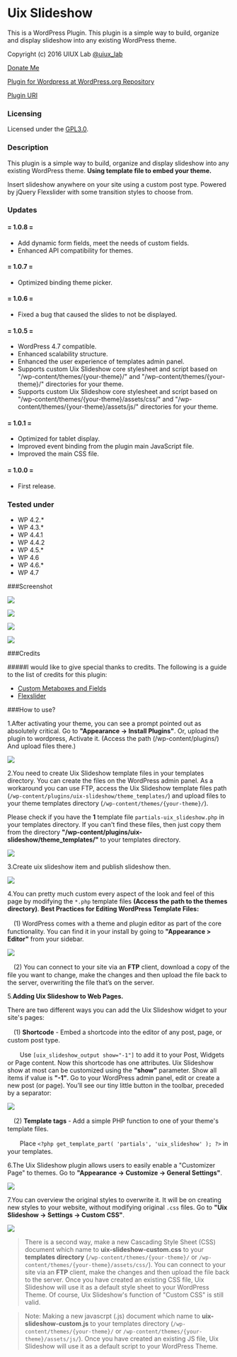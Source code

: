 # Uix Slideshow
This is a WordPress Plugin. This plugin is a simple way to build, organize and display slideshow into any existing WordPress theme.

Copyright (c) 2016 UIUX Lab [@uiux_lab](https://twitter.com/uiux_lab)

[Donate Me](https://www.paypal.com/cgi-bin/webscr?cmd=_s-xclick&hosted_button_id=PYZLU7UZNQ6CE)

[Plugin for Wordpress at WordPress.org Repository](https://wordpress.org/plugins/uix-slideshow/)

[Plugin URI](https://uiux.cc/wp-plugins/uix-slideshow/)

### Licensing

Licensed under the [GPL3.0](http://www.gnu.org/licenses/gpl-3.0.en.html).

### Description

This plugin is a simple way to build, organize and display slideshow into any existing WordPress theme. **Using template file to embed your theme.**

Insert slideshow anywhere on your site using a custom post type. Powered by jQuery Flexslider with some transition styles to choose from.



### Updates

#### = 1.0.8 =

* Add dynamic form fields, meet the needs of custom fields.
* Enhanced API compatibility for themes.



#### = 1.0.7 =

* Optimized binding theme picker.


#### = 1.0.6 =

* Fixed a bug that caused the slides to not be displayed.



#### = 1.0.5 =

* WordPress 4.7 compatible.
* Enhanced scalability structure.
* Enhanced the user experience of templates admin panel.
* Supports custom Uix Slideshow core stylesheet and script based on "/wp-content/themes/{your-theme}/" and "/wp-content/themes/{your-theme}/" directories  for your theme.
* Supports custom Uix Slideshow core stylesheet and script based on "/wp-content/themes/{your-theme}/assets/css/" and "/wp-content/themes/{your-theme}/assets/js/" directories  for your theme.



#### = 1.0.1 =

* Optimized for tablet display.
* Improved event binding from the plugin main JavaScript file.
* Improved the main CSS file.



#### = 1.0.0 =

* First release.





### Tested under

- WP 4.2.*
- WP 4.3.*
- WP 4.4.1
- WP 4.4.2
- WP 4.5.*
- WP 4.6
- WP 4.6.*
- WP 4.7

###Screenshot

![](https://github.com/xizon/Uix-Slideshow/blob/master/assets/screenshot-1.jpg)

![](https://github.com/xizon/Uix-Slideshow/blob/master/assets/screenshot-2.jpg)

![](https://github.com/xizon/Uix-Slideshow/blob/master/assets/screenshot-3.jpg)

![](https://github.com/xizon/Uix-Slideshow/blob/master/assets/screenshot-4.jpg)



###Credits

#####I would like to give special thanks to credits. The following is a guide to the list of credits for this plugin:

- [Custom Metaboxes and Fields](https://github.com/WebDevStudios/Custom-Metaboxes-and-Fields-for-WordPress)
- [Flexslider](https://github.com/woothemes/FlexSlider)

###How to use?

1.After activating your theme, you can see a prompt pointed out as absolutely critical. Go to **"Appearance -> Install Plugins"**.
Or, upload the plugin to wordpress, Activate it. (Access the path (/wp-content/plugins/) And upload files there.)

![](https://github.com/xizon/Uix-Slideshow/blob/master/helper/img/plug.jpg)


2.You need to create Uix Slideshow template files in your templates directory. You can create the files on the WordPress admin panel. As a workaround you can use FTP, access the Uix Slideshow template files path (`/wp-content/plugins/uix-slideshow/theme_templates/`) and upload files to your theme templates directory (`/wp-content/themes/{your-theme}/`).  


Please check if you have the **1** template file `partials-uix_slideshow.php` in your templates directory. If you can't find these files, then just copy them from the directory **"/wp-content/plugins/uix-slideshow/theme_templates/"** to your templates directory.

![](https://github.com/xizon/Uix-Slideshow/blob/master/helper/img/temp.jpg)


3.Create uix slideshow item and publish slideshow then.

![](https://github.com/xizon/Uix-Slideshow/blob/master/helper/img/add-item.jpg)


4.You can pretty much custom every aspect of the look and feel of this page by modifying the `*.php` template files **(Access the path to the themes directory)**. **Best Practices for Editing WordPress Template Files:**

　(1)  WordPress comes with a theme and plugin editor as part of the core functionality. You can find it in your install by going to **"Appearance > Editor"** from your sidebar.

![](https://github.com/xizon/Uix-Slideshow/blob/master/helper/img/editor.jpg)

　(2) You can connect to your site via an **FTP** client, download a copy of the file you want to change, make the changes and then upload the file back to the server, overwriting the file that’s on the server.



5.**Adding Uix Slideshow to Web Pages.**

There are two different ways you can add the Uix Slideshow widget to your site's pages:

　(1)  **Shortcode** - Embed a shortcode into the editor of any post, page, or custom post type. 

　　Use `[uix_slideshow_output show="-1"]` to add it to your Post, Widgets or Page content. Now this shortcode has one attributes. Uix Slideshow show at most can be customized using the **"show"** parameter. Show all items if value is **"-1"**. Go to your WordPress admin panel, edit or create a new post (or page). You’ll see our tiny little button in the toolbar, preceded by a separator:

![](https://github.com/xizon/Uix-Slideshow/blob/master/helper/img/sc.jpg)
  
　(2)  **Template tags** - Add a simple PHP function to one of your theme's template files. 

　　Place `<?php get_template_part( 'partials', 'uix_slideshow' ); ?>` in your templates.



6.The Uix Slideshow plugin allows users to easily enable a "Customizer Page" to themes. Go to **"Appearance -> Customize -> General Settings"**.

![](https://github.com/xizon/Uix-Slideshow/blob/master/helper/img/customize.jpg)


7.You can overview the original styles to overwrite it. It will be on creating new styles to your website, without modifying original `.css` files. Go to **"Uix Slideshow -> Settings -> Custom CSS"**.

![](https://github.com/xizon/Uix-Slideshow/blob/master/helper/img/css.jpg)


> There is a second way, make a new Cascading Style Sheet (CSS) document which name to **uix-slideshow-custom.css** to your **templates directory** (`/wp-content/themes/{your-theme}/` or `/wp-content/themes/{your-theme}/assets/css/`). You can connect to your site via an **FTP** client, make the changes and then upload the file back to the server. Once you have created an existing CSS file, Uix Slideshow will use it as a default style sheet to your WordPress Theme. Of course, Uix Slideshow's function of "Custom CSS" is still valid.


> Note: Making a new javascrpt (.js) document which name to **uix-slideshow-custom.js** to your templates directory (`/wp-content/themes/{your-theme}/` or `/wp-content/themes/{your-theme}/assets/js/`). Once you have created an existing JS file, Uix Slideshow will use it as a default script to your WordPress Theme.

